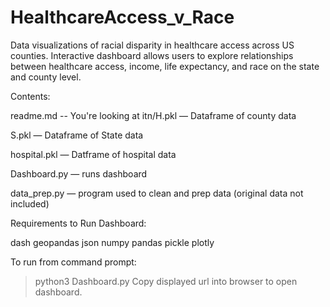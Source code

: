 # HealthcareAccess_v_Race

Data visualizations of racial disparity in healthcare access across US counties. Interactive dashboard allows users to explore relationships
between healthcare access, income, life expectancy, and race on the state and county level.



Contents:

readme.md -- You're looking at itn/H.pkl — Dataframe of county data

S.pkl — Dataframe of State data

hospital.pkl — Datframe of hospital data

Dashboard.py — runs dashboard

data_prep.py — program used to clean and prep data (original data not included)



Requirements to Run Dashboard:

dash
geopandas
json
numpy
pandas
pickle
plotly


To run from command prompt:

>python3 Dashboard.py
Copy displayed url into browser to open dashboard.
